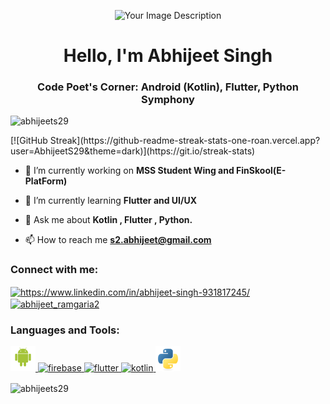 <p align="center">
    <img src="https://e0.pxfuel.com/wallpapers/398/350/desktop-wallpaper-nillia-webdesign-web-development-management.jpg"
        width="700" height="300" alt="Your Image Description" />
</p>
<h1 align="center">Hello, I'm Abhijeet Singh</h1>
<h3 align="center">Code Poet's Corner: Android (Kotlin), Flutter, Python Symphony</h3>
<p align="left"> <img src="https://komarev.com/ghpvc/?username=abhijeets29&label=Profile%20views&color=0e75b6&style=flat" alt="abhijeets29" /> </p>
[![GitHub Streak](https://github-readme-streak-stats-one-roan.vercel.app?user=AbhijeetS29&theme=dark)](https://git.io/streak-stats)

- 🔭 I’m currently working on **MSS Student Wing and FinSkool(E-PlatForm)**

- 🌱 I’m currently learning **Flutter and UI/UX**

- 💬 Ask me about **Kotlin , Flutter , Python.**

- 📫 How to reach me **s2.abhijeet@gmail.com**

<h3 align="left">Connect with me:</h3>
<p align="left">
<a href="https://linkedin.com/in/https://www.linkedin.com/in/abhijeet-singh-931817245/" target="blank"><img align="center" src="https://raw.githubusercontent.com/rahuldkjain/github-profile-readme-generator/master/src/images/icons/Social/linked-in-alt.svg" alt="https://www.linkedin.com/in/abhijeet-singh-931817245/" height="30" width="40" /></a>
<a href="https://instagram.com/abhijeet_ramgaria2" target="blank"><img align="center" src="https://raw.githubusercontent.com/rahuldkjain/github-profile-readme-generator/master/src/images/icons/Social/instagram.svg" alt="abhijeet_ramgaria2" height="30" width="40" /></a>
</p>

<h3 align="left">Languages and Tools:</h3>
<p align="left"> <a href="https://developer.android.com" target="_blank" rel="noreferrer"> <img src="https://raw.githubusercontent.com/devicons/devicon/master/icons/android/android-original-wordmark.svg" alt="android" width="40" height="40"/> </a> <a href="https://firebase.google.com/" target="_blank" rel="noreferrer"> <img src="https://www.vectorlogo.zone/logos/firebase/firebase-icon.svg" alt="firebase" width="40" height="40"/> </a> <a href="https://flutter.dev" target="_blank" rel="noreferrer"> <img src="https://www.vectorlogo.zone/logos/flutterio/flutterio-icon.svg" alt="flutter" width="40" height="40"/> </a> <a href="https://kotlinlang.org" target="_blank" rel="noreferrer"> <img src="https://www.vectorlogo.zone/logos/kotlinlang/kotlinlang-icon.svg" alt="kotlin" width="40" height="40"/> </a> <a href="https://www.python.org" target="_blank" rel="noreferrer"> <img src="https://raw.githubusercontent.com/devicons/devicon/master/icons/python/python-original.svg" alt="python" width="40" height="40"/> </a> </p>

<p><img align="center" src="https://github-readme-stats.vercel.app/api/top-langs?username=abhijeets29&show_icons=true&locale=en&layout=compact" alt="abhijeets29" /></p>

